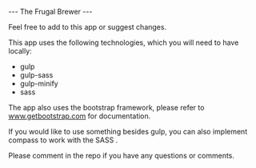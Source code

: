 --- The Frugal Brewer ---

Feel free to add to this app or suggest changes.

This app uses the following technologies, which you will need to have locally:

* gulp 
* gulp-sass
* gulp-minify
* sass

The app also uses the bootstrap framework, please refer to www.getbootstrap.com for documentation.

If you would like to use something besides gulp, you can also implement compass to work with the SASS
.

Please comment in the repo if you have any questions or comments.
